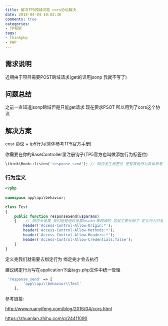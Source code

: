 ```yaml
---
title: 解决TP5跨域问题 cors协议解决
date: 2018-04-04 10:03:36
comments: true
categories:
- TP框架
tags:
- thinkphp
- PHP
---
```


## 需求说明

近期由于项目需要POST跨域请求(get的话用jsonp 我就不写了)

## 问题总结

之前一直知道jsonp跨域但是只能get请求 现在要求PSOT 所以用到了cors这个协议

## 解决方案

cosr 协议 + tp5行为(具体参考TP5官方手册)

你需要在你的BaseController里注册钩子(TP5官方也叫做添加行为标签位)

```php
\think\Hook::listen('response_send'); // 响应发生标签位 还有其他行为具体参考TP5手册
```

### 行为定义

```php
<?php 
 
namespace app\api\behavior;
 
class Test 
{
    public function responseSend(&$params)
    {    // 响应头设置 我们就是通过设置header来跨域的 这就主要代码了 定义行为只是为了前台每次请求都能走这段代码
    	header('Access-Control-Allow-Origin:*');     
    	header('Access-Control-Allow-Methods:*');  
		header('Access-Control-Allow-Headers:*');
		header('Access-Control-Allow-Credentials:false');
    }    
}
```

定义完我们就需要去绑定行为 绑定完才会去执行

建议绑定行为写在application下面tags.php文件中统一管理

```php
 'response_send' => [
        'app\\api\\behavior\\Test'   
    ],

```

参考链接:

http://www.ruanyifeng.com/blog/2016/04/cors.html

https://zhuanlan.zhihu.com/p/24411090


